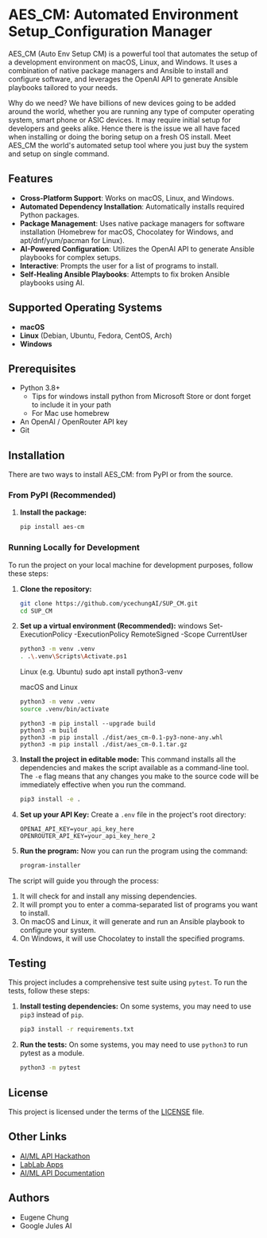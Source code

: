 # AES_CM: Automated Environment Setup_Configuration Manager

AES_CM (Auto Env Setup CM) is a powerful tool that automates the setup of a development environment on macOS, Linux, and Windows. It uses a combination of native package managers and Ansible to install and configure software, and leverages the OpenAI API to generate Ansible playbooks tailored to your needs.

Why do we need? We have billions of new devices going to be added around the world, whether you are running any type of computer operating system, smart phone or ASIC devices.  It may require initial setup for developers and geeks alike.  Hence there is the issue we all have faced when installing or doing the boring setup on a fresh OS install.  Meet AES_CM the world's automated setup tool where you just buy the system and setup on single command.

## Features

- **Cross-Platform Support**: Works on macOS, Linux, and Windows.
- **Automated Dependency Installation**: Automatically installs required Python packages.
- **Package Management**: Uses native package managers for software installation (Homebrew for macOS, Chocolatey for Windows, and apt/dnf/yum/pacman for Linux).
- **AI-Powered Configuration**: Utilizes the OpenAI API to generate Ansible playbooks for complex setups.
- **Interactive**: Prompts the user for a list of programs to install.
- **Self-Healing Ansible Playbooks**: Attempts to fix broken Ansible playbooks using AI.

## Supported Operating Systems

- **macOS**
- **Linux** (Debian, Ubuntu, Fedora, CentOS, Arch)
- **Windows**

## Prerequisites

- Python 3.8+
    - Tips for windows install python from Microsoft Store or dont forget to include it in your path
    - For Mac use homebrew
- An OpenAI / OpenRouter API key
- Git

## Installation

There are two ways to install AES_CM: from PyPI or from the source.

### From PyPI (Recommended)

1.  **Install the package:**
    ```bash
    pip install aes-cm
    ```

### Running Locally for Development

To run the project on your local machine for development purposes, follow these steps:

1.  **Clone the repository:**
    ```bash
    git clone https://github.com/ycechungAI/SUP_CM.git
    cd SUP_CM
    ```

2.  **Set up a virtual environment (Recommended):**
    windows
    Set-ExecutionPolicy -ExecutionPolicy RemoteSigned -Scope CurrentUser

    ```bash
    python3 -m venv .venv
    . .\.venv\Scripts\Activate.ps1
    ```
    Linux (e.g. Ubuntu)
    sudo apt install python3-venv
    
    macOS and Linux
    ```bash
    python3 -m venv .venv
    source .venv/bin/activate
    ```


    ```python3
    python3 -m pip install --upgrade build
    python3 -m build
    python3 -m pip install ./dist/aes_cm-0.1-py3-none-any.whl
    python3 -m pip install ./dist/aes_cm-0.1.tar.gz
    ```

4.  **Install the project in editable mode:**
    This command installs all the dependencies and makes the script available as a command-line tool. The `-e` flag means that any changes you make to the source code will be immediately effective when you run the command.
    ```bash
    pip3 install -e .
    ```

5.  **Set up your API Key:**
    Create a `.env` file in the project's root directory:
    ```
    OPENAI_API_KEY=your_api_key_here
    OPENROUTER_API_KEY=your_api_key_here_2
    ```

6.  **Run the program:**
    Now you can run the program using the command:
    ```bash
    program-installer
    ```

The script will guide you through the process:

1.  It will check for and install any missing dependencies.
2.  It will prompt you to enter a comma-separated list of programs you want to install.
3.  On macOS and Linux, it will generate and run an Ansible playbook to configure your system.
4.  On Windows, it will use Chocolatey to install the specified programs.

## Testing

This project includes a comprehensive test suite using `pytest`. To run the tests, follow these steps:

1.  **Install testing dependencies:**
    On some systems, you may need to use `pip3` instead of `pip`.
    ```bash
    pip3 install -r requirements.txt
    ```

2.  **Run the tests:**
    On some systems, you may need to use `python3` to run pytest as a module.
    ```bash
    python3 -m pytest
    ```

## License

This project is licensed under the terms of the [LICENSE](LICENSE) file.

## Other Links

- [AI/ML API Hackathon](https://aimlapi.com/app/)
- [LabLab Apps](https://lablab.ai/apps/)
- [AI/ML API Documentation](https://docs.aimlapi.com/)

## Authors
- Eugene Chung
- Google Jules AI
